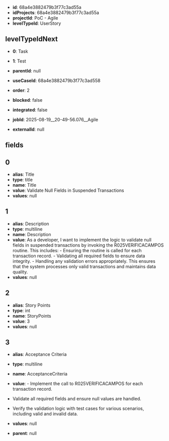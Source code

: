 - **id**: 68a4e3882479b3f77c3ad55a
- **idProjects**: 68a4e3882479b3f77c3ad55a
- **projectId**: PoC - Agile
- **levelTypeId**: UserStory
## levelTypeIdNext
- **0**: Task
- **1**: Test

- **parentId**: null
- **useCaseId**: 68a4e3882479b3f77c3ad558
- **order**: 2
- **blocked**: false
- **integrated**: false
- **jobId**: 2025-08-19__20-49-56.076__Agile
- **externalId**: null
## fields
## 0
- **alias**: Title
- **type**: title
- **name**: Title
- **value**: Validate Null Fields in Suspended Transactions
- **values**: null

## 1
- **alias**: Description
- **type**: multiline
- **name**: Description
- **value**: As a developer, I want to implement the logic to validate null fields in suspended transactions by invoking the R025VERIFICACAMPOS routine. This includes: - Ensuring the routine is called for each transaction record. - Validating all required fields to ensure data integrity. - Handling any validation errors appropriately. This ensures that the system processes only valid transactions and maintains data quality.
- **values**: null

## 2
- **alias**: Story Points
- **type**: int
- **name**: StoryPoints
- **value**: 3
- **values**: null

## 3
- **alias**: Acceptance Criteria
- **type**: multiline
- **name**: AcceptanceCriteria
- **value**: - Implement the call to R025VERIFICACAMPOS for each transaction record.
- Validate all required fields and ensure null values are handled.
- Verify the validation logic with test cases for various scenarios, including valid and invalid data.
- **values**: null


- **parent**: null
